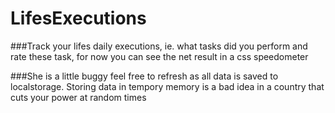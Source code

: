 # LifesExecutions

###Track your lifes daily executions, ie. what tasks did you perform and rate these task, for now you can see the net result in a css speedometer

###She is a little buggy feel free to refresh as all data is saved to localstorage. Storing data in tempory memory is a bad idea in a country that cuts your power at random times
